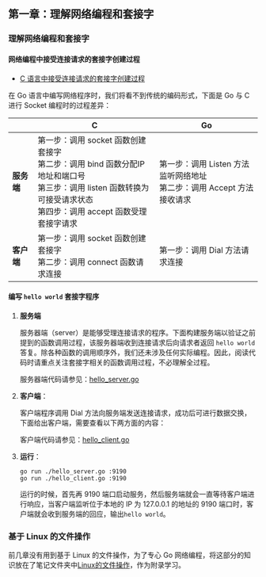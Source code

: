 ## 第一章：理解网络编程和套接字

### 理解网络编程和套接字

#### 网络编程中接受连接请求的套接字创建过程

- [C 语言中接受连接请求的套接字创建过程](../c/README.md)

在 Go 语言中编写网络程序时，我们将看不到传统的编码形式，下面是 Go 与 C 进行 Socket 编程时的过程差异：

||C|Go|
|--|--|--|
|**服务端**|第一步：调用 socket 函数创建套接字<br/>第二步：调用 bind 函数分配IP地址和端口号<br/>第三步：调用 listen 函数转换为可接受请求状态<br/>第四步：调用 accept 函数受理套接字请求|第一步：调用 Listen 方法监听网络地址<br/>第二步：调用 Accept 方法接收请求|
|**客户端**|第一步：调用 socket 函数创建套接字<br/>第二步：调用 connect 函数请求连接|第一步：调用 Dial 方法请求连接|

<!--
**C 服务端**
1. 第一步：调用 socket 函数创建套接字
2. 第二步：调用 bind 函数分配IP地址和端口号
3. 第三步：调用 listen 函数转换为可接受请求状态
4. 第四步：调用 accept 函数受理套接字请求

**Go 服务端**
1. 第一步：调用 Listen 方法监听网络地址
2. 第二步：调用 Accept 方法接收请求|

**C 客户端**
1. 第一步：调用 socket 函数创建套接字
2. 第二步：调用 connect 函数请求连接

**Go 客户端**
1. 第一步：调用 Dial 方法请求连接|
-->

#### 编写 `hello world` 套接字程序

1. **服务端**

   服务器端（server）是能够受理连接请求的程序。下面构建服务端以验证之前提到的函数调用过程，该服务器端收到连接请求后向请求者返回 `hello world` 答复。除各种函数的调用顺序外，我们还未涉及任何实际编程。因此，阅读代码时请重点关注套接字相关的函数调用过程，不必理解全过程。

   服务器端代码请参见：[hello_server.go](./hello_server.go)

2. **客户端**：

   客户端程序调用 Dial 方法向服务端发送连接请求，成功后可进行数据交换，下面给出客户端，需要查看以下两方面的内容：

   客户端代码请参见：[hello_client.go](./hello_client.go)

3. **运行**：

   ```shell
   go run ./hello_server.go :9190
   go run ./hello_client.go :9190
   ```

   运行的时候，首先再 9190 端口启动服务，然后服务端就会一直等待客户端进行响应，当客户端监听位于本地的 IP 为 127.0.0.1 的地址的 9190 端口时，客户端就会收到服务端的回应，输出`hello world`。

### 基于 Linux 的文件操作

前几章没有用到基于 Linux 的文件操作，为了专心 Go 网络编程，将这部分的知识放在了笔记文件夹中[Linux的文件操作](../../notes/GO_Linux的文件操作.md)，作为附录学习。